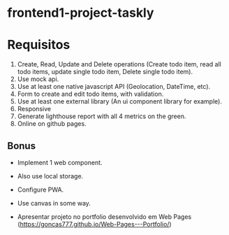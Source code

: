 # frontend1-project-taskly


# Requisitos

1. Create, Read, Update and Delete operations (Create todo item, read all todo items, update single todo item, Delete single todo item).
2. Use mock api.
3. Use at least one native javascript API (Geolocation, DateTime, etc).
4. Form to create and edit todo items, with validation.
5. Use at least one external library (An ui component library for example).
6. Responsive
7. Generate lighthouse report with all 4 metrics on the green.
8. Online on github pages.

## Bonus

- Implement 1 web component.
- Also use local storage.
- Configure PWA.
- Use canvas in some way.

- Apresentar projeto no portfolio desenvolvido em Web Pages (https://goncas777.github.io/Web-Pages---Portfolio/)
